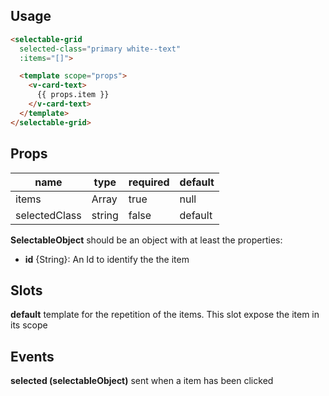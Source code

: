 ## Usage

```html
<selectable-grid
  selected-class="primary white--text"
  :items="[]">

  <template scope="props">
    <v-card-text>
      {{ props.item }}
    </v-card-text>
  </template>
</selectable-grid>
```

## Props

| name | type | required | default |
| ---- | ---- | -------- | ------- |
| items | Array<SelectableObject> | true | null |
| selectedClass | string | false | default | 'primary white--text' |

**SelectableObject** should be an object with at least the properties:
  - **id** {String}: An Id to identify the the item

## Slots

**default** template for the repetition of the items. This slot expose the item in its scope

## Events

**selected (selectableObject)** sent when a item has been clicked


